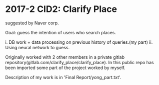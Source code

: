 # 2017-2 CID2: Clarify Place

suggested by Naver corp.

Goal: guess the intention of users who search places.

 i. DB work + data processing on previous history of queries.(my part)
 ii. Using neural network to guess.

Originally worked with 2 other members in a private gitlab repository(gitlab.com/clarify\_place/clarify\_place). In this public repo has been imported some part of the project worked by myself. 

Description of my work is in 'Final Report/yong\_part.txt'.
